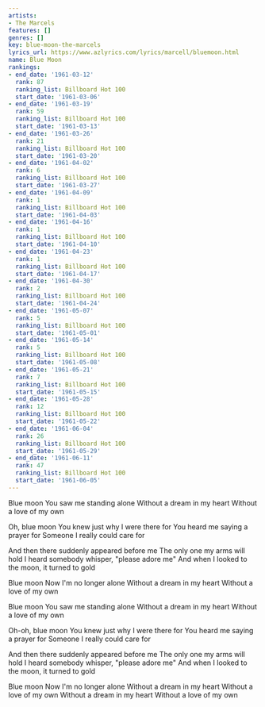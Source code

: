 ```yaml
---
artists:
- The Marcels
features: []
genres: []
key: blue-moon-the-marcels
lyrics_url: https://www.azlyrics.com/lyrics/marcell/bluemoon.html
name: Blue Moon
rankings:
- end_date: '1961-03-12'
  rank: 87
  ranking_list: Billboard Hot 100
  start_date: '1961-03-06'
- end_date: '1961-03-19'
  rank: 59
  ranking_list: Billboard Hot 100
  start_date: '1961-03-13'
- end_date: '1961-03-26'
  rank: 21
  ranking_list: Billboard Hot 100
  start_date: '1961-03-20'
- end_date: '1961-04-02'
  rank: 6
  ranking_list: Billboard Hot 100
  start_date: '1961-03-27'
- end_date: '1961-04-09'
  rank: 1
  ranking_list: Billboard Hot 100
  start_date: '1961-04-03'
- end_date: '1961-04-16'
  rank: 1
  ranking_list: Billboard Hot 100
  start_date: '1961-04-10'
- end_date: '1961-04-23'
  rank: 1
  ranking_list: Billboard Hot 100
  start_date: '1961-04-17'
- end_date: '1961-04-30'
  rank: 2
  ranking_list: Billboard Hot 100
  start_date: '1961-04-24'
- end_date: '1961-05-07'
  rank: 5
  ranking_list: Billboard Hot 100
  start_date: '1961-05-01'
- end_date: '1961-05-14'
  rank: 5
  ranking_list: Billboard Hot 100
  start_date: '1961-05-08'
- end_date: '1961-05-21'
  rank: 7
  ranking_list: Billboard Hot 100
  start_date: '1961-05-15'
- end_date: '1961-05-28'
  rank: 12
  ranking_list: Billboard Hot 100
  start_date: '1961-05-22'
- end_date: '1961-06-04'
  rank: 26
  ranking_list: Billboard Hot 100
  start_date: '1961-05-29'
- end_date: '1961-06-11'
  rank: 47
  ranking_list: Billboard Hot 100
  start_date: '1961-06-05'
---
```


Blue moon
You saw me standing alone
Without a dream in my heart
Without a love of my own

Oh, blue moon
You knew just why I were there for
You heard me saying a prayer for
Someone I really could care for

And then there suddenly appeared before me
The only one my arms will hold
I heard somebody whisper, "please adore me"
And when I looked to the moon, it turned to gold

Blue moon
Now I'm no longer alone
Without a dream in my heart
Without a love of my own

Blue moon
You saw me standing alone
Without a dream in my heart
Without a love of my own

Oh-oh, blue moon
You knew just why I were there for
You heard me saying a prayer for
Someone I really could care for

And then there suddenly appeared before me
The only one my arms will hold
I heard somebody whisper, "please adore me"
And when I looked to the moon, it turned to gold

Blue moon
Now I'm no longer alone
Without a dream in my heart
Without a love of my own
Without a dream in my heart
Without a love of my own



